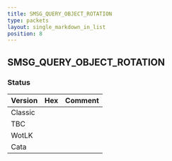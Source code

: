 ```yaml
---
title: SMSG_QUERY_OBJECT_ROTATION
type: packets
layout: single_markdown_in_list
position: 8
---
```


## SMSG_QUERY_OBJECT_ROTATION

### Status

Version | Hex | Comment
---------- | ---------- | ---------- 
Classic |  |  
TBC |  |  
WotLK |  |  
Cata |  |  
